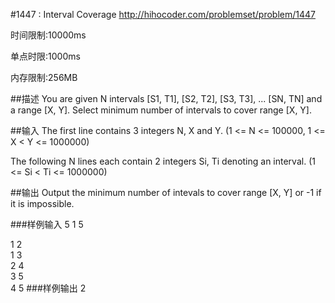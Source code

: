 #1447 : Interval Coverage
http://hihocoder.com/problemset/problem/1447

时间限制:10000ms

单点时限:1000ms

内存限制:256MB

##描述
You are given N intervals [S1, T1], [S2, T2], [S3, T3], ... [SN, TN] and a range [X, Y]. Select minimum number of intervals to cover range [X, Y].

##输入
The first line contains 3 integers N, X and Y. (1 <= N <= 100000, 1 <= X < Y <= 1000000)

The following N lines each contain 2 integers Si, Ti denoting an interval. (1 <= Si < Ti <= 1000000)

##输出
Output the minimum number of intevals to cover range [X, Y] or -1 if it is impossible.

###样例输入
5 1 5

1 2    
1 3  
2 4  
3 5  
4 5 
###样例输出
2